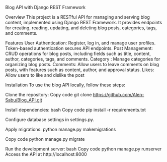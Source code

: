 Blog API with Django REST Framework

Overview
This project is a RESTful API for managing and serving blog content, implemented using Django REST Framework. It provides endpoints for creating, reading, updating, and deleting blog posts, categories, tags, and comments.

Features
User Authentication: Register, log in, and manage user profiles. Token-based authentication secures API endpoints.
Post Management: CRUD operations for blog posts, including fields such as title, content, author, categories, tags, and comments.
Category : Manage categories for organizing blog posts.
Comments: Allow users to leave comments on blog posts, with features such as content, author, and approval status.
Likes: Allow users to like and dislike the post


Installation
To use the blog API locally, follow these steps:

Clone the repository:
Copy code
git clone https://github.com/Alen-Sabu/Blog_API.git


Install dependencies:
bash
Copy code
pip install -r requirements.txt

Configure database settings in settings.py.

Apply migrations:
python manage.py makemigrations


Copy code
python manage.py migrate



Run the development server:
bash
Copy code
python manage.py runserver
Access the API at http://localhost:8000
